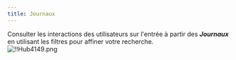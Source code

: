 ```yaml
---
title: Journaux
---
```

Consulter les interactions des utilisateurs sur l'entrée à partir des ***Journaux*** en utilisant les filtres pour affiner votre recherche.  
![!!Hub4149.png](https://webdevolutions.azureedge.net/docs/fr/hub/Hub4149.png) 

